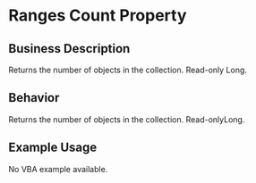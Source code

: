 # Ranges Count Property

## Business Description
Returns the number of objects in the collection. Read-only Long.

## Behavior
Returns the number of objects in the collection. Read-onlyLong.

## Example Usage
No VBA example available.